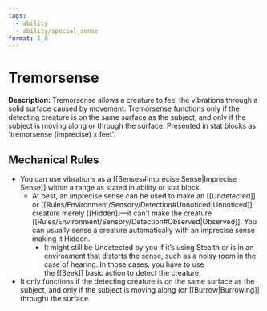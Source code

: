 ```yaml
---
tags:
  - ability
  - ability/special_sense
format: 1_0
---
```

# Tremorsense

**Description:** Tremorsense allows a creature to feel the vibrations through a solid surface caused by movement. Tremorsense functions only if the detecting creature is on the same surface as the subject, and only if the subject is moving along or through the surface. Presented in stat blocks as 'tremorsense (imprecise) x feet'.

## Mechanical Rules

- You can use vibrations as a [[Senses#Imprecise Sense|Imprecise Sense]] within a range as stated in ability or stat block.
	-  At best, an imprecise sense can be used to make an [[Undetected]]  or [[Rules/Environment/Sensory/Detection#Unnoticed|Unnoticed]] creature merely [[Hidden]]—it can’t make the creature [[Rules/Environment/Sensory/Detection#Observed|Observed]]. You can usually sense a creature automatically with an imprecise sense making it Hidden.
		- It might still be Undetected by you if it’s using Stealth or is in an environment that distorts the sense, such as a noisy room in the case of hearing. In those cases, you have to use the [[Seek]] basic action to detect the creature. 
- It only functions if the detecting creature is on the same surface as the subject, and only if the subject is moving along (or [[Burrow|Burrowing]] through) the surface.